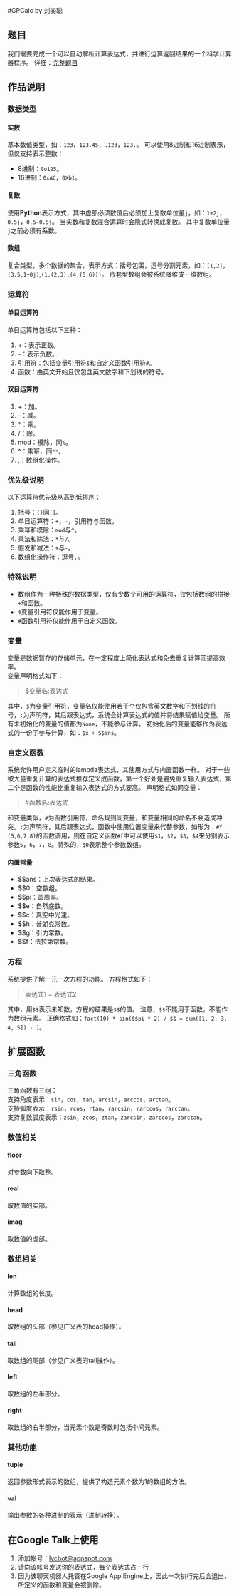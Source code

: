 #GPCalc by 刘奕聪
## 题目
我们需要完成一个可以自动解析计算表达式，并进行运算返回结果的一个科学计算器程序。
详细：[完整题目][1]

## 作品说明
### 数据类型
#### 实数
基本数值类型，如：`123`，`123.45`，`.123`，`123.`。
可以使用8进制和16进制表示，但仅支持表示整数：

- 8进制：`0o125`。
- 16进制：`0xAC`，`0Xb1`。

#### 复数
使用**Python**表示方式，其中虚部必须数值后必须加上复数单位量`j`，如：`1+2j`，`0.5j`，`0.5-0.5j`。
当实数和复数混合运算时会隐式转换成复数。
其中复数单位量`j`之前必须有系数。

#### 数组
复合类型，多个数据的集合，表示方式：括号包围，逗号分割元素，如：`[1,2]`，`(3.5,1+0j)`,`(1,(2,3),(4,(5,6)))`。
嵌套型数组会被系统降维成一维数组。

### 运算符
#### 单目运算符
单目运算符包括以下三种：

 1. +：表示正数。
 2. -：表示负数。
 3. 引用符：包括变量引用符`$`和自定义函数引用符`#`。
 4. 函数：由英文开始且仅包含英文数字和下划线的符号。
 
#### 双目运算符

 1. +：加。
 2. -：减。
 3. *：乘。
 4. /：除。
 5. mod：模除，同`%`。
 6. \^：乘幂，同`**`。
 7. ,：数组化操作。

### 优先级说明
以下运算符优先级从高到低排序：

 1. 括号：`()`同`[]`。
 2. 单目运算符：`+`，`-`，引用符与函数。
 3. 乘幂和模除：`mod`与`^`。
 4. 乘法和除法：`*`与`/`。
 5. 假发和减法：`+`与`-`。
 6. 数组化操作符：逗号`,`。

### 特殊说明

 - 数组作为一种特殊的数据类型，仅有少数个可用的运算符，仅包括数组的拼接`+`和函数。
 - `$`变量引用符仅能作用于变量。
 - `#`函数引用符仅能作用于自定义函数。
 
### 变量
变量是数据暂存的存储单元，在一定程度上简化表达式和免去重复计算而提高效率。  
变量声明格式如下：

> $变量名:表达式

其中，`$`为变量引用符，变量名仅能使用若干个仅包含英文数字和下划线的符号，`:`为声明符，其后跟表达式，系统会计算表达式的值并将结果赋值给变量。
所有未初始化的变量的值都为`None`，不能参与计算。
初始化后的变量能够作为表达式的一份子参与计算，如：`$x + $$ans`。

### 自定义函数
系统允许用户定义临时的lambda表达式，其使用方式与内置函数一样。
对于一些被大量重复计算的表达式推荐定义成函数，第一个好处是避免重复输入表达式，第二个是函数的性能比重复输入表达式的方式要高。
声明格式如同变量：

> \#函数名:表达式

和变量类似，`#`为函数引用符，命名规则同变量，和变量相同的命名不会造成冲突。`:`为声明符，其后跟表达式，函数中使用位置变量来代替参数，如形为：`#f (5,6,7,8)`的函数调用，则在自定义函数`#f`中可以使用`$1`，`$2`，`$3`，`$4`来分别表示参数`5`，`6`，`7`，`8`。特殊的，`$0`表示整个参数数组。

#### 内置常量

 - $$ans：上次表达式的结果。
 - $$0：空数组。
 - $$pi：圆周率。
 - $$e：自然底数。
 - $$c：真空中光速。
 - $$h：普朗克常数。
 - $$g：引力常数。
 - $$f：法拉第常数。

### 方程
系统提供了解一元一次方程的功能。
方程格式如下：

> 表达式1 = 表达式2

其中，用`$$`表示未知数，方程的结果是`$$`的值。
注意，`$$`不能用于函数，不能作为数组元素。
正确格式如：`fact(10) * sin($$pi * 2) / $$ = sum([1, 2, 3, 4, 5]) - 1`。

## 扩展函数
### 三角函数
三角函数有三组：  
支持角度表示：`sin`，`cos`，`tan`，`arcsin`，`arccos`，`arctan`。  
支持弧度表示：`rsin`，`rcos`，`rtan`，`rarcsin`，`rarccos`，`rarctan`。  
支持复数弧度表示：`zsin`，`zcos`，`ztan`，`zarcsin`，`zarccos`，`zarctan`。  

### 数值相关
#### floor
对参数向下取整。

#### real
取数值的实部。

#### imag
取数值的虚部。

### 数组相关
#### len
计算数组的长度。

#### head
取数组的头部（参见广义表的head操作）。

#### tail
取数组的尾部（参见广义表的tail操作）。

#### left
取数组的左半部分。

#### right
取数组的右半部分，当元素个数是奇数时包括中间元素。

### 其他功能
#### tuple
返回参数形式表示的数组，提供了构造元素个数为1的数组的方法。

#### val
输出参数的各种进制的表示（进制转换）。

## 在Google Talk上使用

1. 添加帐号：lycbot@appspot.com
2. 请向该帐号发送你的表达式，每个表达式占一行
3. 因为该聊天机器人托管在Google App Engine上，因此一次执行完后会退出，所定义的函数和变量会被删除。
 
  [1]: https://git.oschina.net/Mr_LYC/GPCalc/blob/master/%E9%A2%98%E7%9B%AE.md#tree-content-holder